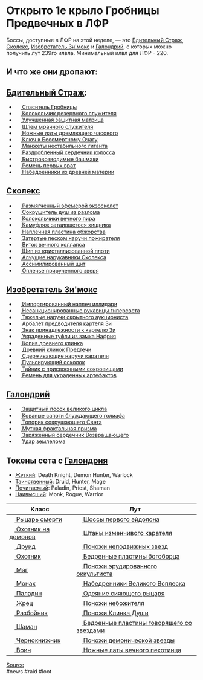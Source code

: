 # Открыто 1е крыло Гробницы Предвечных в ЛФР

Боссы, доступные в ЛФР на этой неделе, — это [Бдительный Страж](https://ru.wowhead.com/npc=180773), [Сколекс](https://ru.wowhead.com/npc=181395), [Изобретатель Зи'мокс](https://ru.wowhead.com/npc=183501) и [Галондрий](https://ru.wowhead.com/npc=184915), с которых можно получить лут 239го илвла. Минимальный илвл для ЛФР - 220.

## И что же они дропают:
## [Бдительный Страж](https://ru.wowhead.com/npc=180773):

- <a href="https://ru.wowhead.com/item=189584"><img src="https://wow.zamimg.com/images/wow/icons/tiny/inv_shield_1h_progenitorraid_d_02.gif" width="14" height="14" style="vertical-align: middle;"> Спаситель Гробницы</a>
- <a href="https://ru.wowhead.com/item=188273"><img src="https://wow.zamimg.com/images/wow/icons/tiny/achievement_reputation_automa.gif" width="14" height="14" style="vertical-align: middle;"> Колокольчик резервного служителя</a>
- <a href="https://ru.wowhead.com/item=189772"><img src="https://wow.zamimg.com/images/wow/icons/tiny/inv_ring_progenitorraid_02_yellow.gif" width="14" height="14" style="vertical-align: middle;"> Улучшенная защитная матрица</a>
- <a href="https://ru.wowhead.com/item=189775"><img src="https://wow.zamimg.com/images/wow/icons/tiny/inv_mail_raidhunterprogenitor_d_01_helm.gif" width="14" height="14" style="vertical-align: middle;"> Шлем мрачного служителя</a>
- <a href="https://ru.wowhead.com/item=189778"><img src="https://wow.zamimg.com/images/wow/icons/tiny/inv_pant_plate_raidwarriorprogenitor_d_01.gif" width="14" height="14" style="vertical-align: middle;"> Ножные латы дремлющего часового</a>
- <a href="https://ru.wowhead.com/item=189779"><img src="https://wow.zamimg.com/images/wow/icons/tiny/inv_mace_1h_progenitor_d_01.gif" width="14" height="14" style="vertical-align: middle;"> Ключ к Бессмертному Очагу</a>
- <a href="https://ru.wowhead.com/item=189777"><img src="https://wow.zamimg.com/images/wow/icons/tiny/inv_bracer_plate_raidwarriorprogenitor_d_01.gif" width="14" height="14" style="vertical-align: middle;"> Манжеты нестабильного гиганта</a>
- <a href="https://ru.wowhead.com/item=189774"><img src="https://wow.zamimg.com/images/wow/icons/tiny/inv_chest_leather_raidmonkprogenitor_d_01.gif" width="14" height="14" style="vertical-align: middle;"> Раздробленный сердечник колосса</a>
- <a href="https://ru.wowhead.com/item=189770"><img src="https://wow.zamimg.com/images/wow/icons/tiny/inv_cloth_raidpriestprogenitor_d_01_boots.gif" width="14" height="14" style="vertical-align: middle;"> Быстровозводимые башмаки</a>
- <a href="https://ru.wowhead.com/item=189776"><img src="https://wow.zamimg.com/images/wow/icons/tiny/inv_mail_raidhunterprogenitor_d_01_belt.gif" width="14" height="14" style="vertical-align: middle;"> Ремень первых врат</a>
- <a href="https://ru.wowhead.com/item=189771"><img src="https://wow.zamimg.com/images/wow/icons/tiny/inv_pant_cloth_raidwarlockprogenitor_d_01.gif" width="14" height="14" style="vertical-align: middle;"> Набедренники из древней материи</a>

## [Сколекс](https://ru.wowhead.com/npc=181395)
- <a href="https://ru.wowhead.com/item=189810"><img src="https://wow.zamimg.com/images/wow/icons/tiny/inv_cloth_raidpriestprogenitor_d_01_shoulder.gif" width="14" height="14" style="vertical-align: middle;"> Размягченный эфемерой экзоскелет</a>
- <a href="https://ru.wowhead.com/item=189817"><img src="https://wow.zamimg.com/images/wow/icons/tiny/inv_mace_2h_progenitorraid_d_01.gif" width="14" height="14" style="vertical-align: middle;"> Сокрушитель душ из разлома</a>
- <a href="https://ru.wowhead.com/item=188267"><img src="https://wow.zamimg.com/images/wow/icons/tiny/inv_devourerswarmermut_red.gif" width="14" height="14" style="vertical-align: middle;"> Колокольчики вечного пира</a>
- <a href="https://ru.wowhead.com/item=189815"><img src="https://wow.zamimg.com/images/wow/icons/tiny/inv_mail_raidhunterprogenitor_d_01_cape.gif" width="14" height="14" style="vertical-align: middle;"> Камуфляж затаившегося хищника</a>
- <a href="https://ru.wowhead.com/item=189814"><img src="https://wow.zamimg.com/images/wow/icons/tiny/inv_plate_raiddeathknightprogenitor_d_01_shoulder.gif" width="14" height="14" style="vertical-align: middle;"> Наплечная пластина обжорства</a>
- <a href="https://ru.wowhead.com/item=189812"><img src="https://wow.zamimg.com/images/wow/icons/tiny/inv_leather_raiddruidprogenitor_d_01_bracer.gif" width="14" height="14" style="vertical-align: middle;"> Затертые песком наручи пожирателя</a>
- <a href="https://ru.wowhead.com/item=189811"><img src="https://wow.zamimg.com/images/wow/icons/tiny/inv_belt_leather_raidmonkprogenitor_d_01.gif" width="14" height="14" style="vertical-align: middle;"> Виток вечного коллапса</a>
- <a href="https://ru.wowhead.com/item=189816"><img src="https://wow.zamimg.com/images/wow/icons/tiny/inv_knife_1h_progenitorraid_d_01.gif" width="14" height="14" style="vertical-align: middle;"> Шип из кристаллизованной плоти</a>
- <a href="https://ru.wowhead.com/item=189809"><img src="https://wow.zamimg.com/images/wow/icons/tiny/inv_bracer_cloth_raidwarlockprogenitor_d_01.gif" width="14" height="14" style="vertical-align: middle;"> Алчущие нарукавники Сколекса</a>
- <a href="https://ru.wowhead.com/item=189819"><img src="https://wow.zamimg.com/images/wow/icons/tiny/inv_shield_1h_progenitorraid_d_01.gif" width="14" height="14" style="vertical-align: middle;"> Ассимилированный щит</a>
- <a href="https://ru.wowhead.com/item=189813"><img src="https://wow.zamimg.com/images/wow/icons/tiny/inv_shoulder_mail_raidshamanprogenitor_d_01.gif" width="14" height="14" style="vertical-align: middle;"> Оплечье прирученного зверя</a>

    

## [Изобретатель Зи'мокс](https://ru.wowhead.com/npc=183501)
- <a href="https://ru.wowhead.com/item=189822"><img src="https://wow.zamimg.com/images/wow/icons/tiny/inv_leather_raiddemonhunterprogenitor_d_01_shoulder.gif" width="14" height="14" style="vertical-align: middle;"> Импортированный наплеч иллидари</a>
- <a href="https://ru.wowhead.com/item=189824"><img src="https://wow.zamimg.com/images/wow/icons/tiny/inv_glove_mail_raidshamanprogenitor_d_01.gif" width="14" height="14" style="vertical-align: middle;"> Несанкционированные рукавицы гиперсвета</a>
- <a href="https://ru.wowhead.com/item=189825"><img src="https://wow.zamimg.com/images/wow/icons/tiny/inv_plate_raiddeathknightprogenitor_d_01_bracer.gif" width="14" height="14" style="vertical-align: middle;"> Тяжелые наручи скрытного аукциониста</a>
- <a href="https://ru.wowhead.com/item=189828"><img src="https://wow.zamimg.com/images/wow/icons/tiny/inv_crossbow_2h_progenitorraid_d_01.gif" width="14" height="14" style="vertical-align: middle;"> Арбалет предводителя картеля Зи</a>
- <a href="https://ru.wowhead.com/item=189827"><img src="https://wow.zamimg.com/images/wow/icons/tiny/inv_necklace_progenitorraid_02_yellow.gif" width="14" height="14" style="vertical-align: middle;"> Знак принадлежности к картелю Зи</a>
- <a href="https://ru.wowhead.com/item=189823"><img src="https://wow.zamimg.com/images/wow/icons/tiny/inv_cloth_raidmageprogenitor_d_01_boots.gif" width="14" height="14" style="vertical-align: middle;"> Украденные туфли из замка Нафрия</a>
- <a href="https://ru.wowhead.com/item=189830"><img src="https://wow.zamimg.com/images/wow/icons/tiny/inv_sword_1h_progenitorraid_d_02.gif" width="14" height="14" style="vertical-align: middle;"> Копия древнего клинка</a>
- <a href="https://ru.wowhead.com/item=189829"><img src="https://wow.zamimg.com/images/wow/icons/tiny/inv_sword_1h_progenitorraid_d_02.gif" width="14" height="14" style="vertical-align: middle;"> Древний клинок Предтечи</a>
- <a href="https://ru.wowhead.com/item=189826"><img src="https://wow.zamimg.com/images/wow/icons/tiny/inv_belt_plate_raidwarriorprogenitor_d_01.gif" width="14" height="14" style="vertical-align: middle;"> Сдерживающие наручи карателя</a>
- <a href="https://ru.wowhead.com/item=188266"><img src="https://wow.zamimg.com/images/wow/icons/tiny/inv_trinket_progenitorraid_01_orange.gif" width="14" height="14" style="vertical-align: middle;"> Пульсирующий осколок</a>
- <a href="https://ru.wowhead.com/item=188265"><img src="https://wow.zamimg.com/images/wow/icons/tiny/achievement_general_stayclassy.gif" width="14" height="14" style="vertical-align: middle;"> Тайник с присвоенными сокровищами</a>
- <a href="https://ru.wowhead.com/item=189821"><img src="https://wow.zamimg.com/images/wow/icons/tiny/inv_belt_cloth_raidwarlockprogenitor_d_01.gif" width="14" height="14" style="vertical-align: middle;"> Ремень для украденных артефактов</a>

## [Галондрий](https://ru.wowhead.com/npc=184915)
- <a href="https://ru.wowhead.com/item=189834"><img src="https://wow.zamimg.com/images/wow/icons/tiny/inv_staff_2h_progenitorraid_d_02.gif" width="14" height="14" style="vertical-align: middle;"> Защитный посох великого цикла</a>
- <a href="https://ru.wowhead.com/item=189832"><img src="https://wow.zamimg.com/images/wow/icons/tiny/inv_boots_plate_raidpaladinprogenitor_d_01.gif" width="14" height="14" style="vertical-align: middle;"> Кованые сапоги блуждающего голиафа</a>
- <a href="https://ru.wowhead.com/item=189806"><img src="https://wow.zamimg.com/images/wow/icons/tiny/inv_axe_1h_progenitorraid_d_01.gif" width="14" height="14" style="vertical-align: middle;"> Топорик сокрушающего Света</a>
- <a href="https://ru.wowhead.com/item=189781"><img src="https://wow.zamimg.com/images/wow/icons/tiny/inv_offhand_1h_progenitorraid_d_01.gif" width="14" height="14" style="vertical-align: middle;"> Мутная фрактальная призма</a>
- <a href="https://ru.wowhead.com/item=188263"><img src="https://wow.zamimg.com/images/wow/icons/tiny/inv_misc_dust.gif" width="14" height="14" style="vertical-align: middle;"> Заряженный сердечник Возвращающего</a>
- <a href="https://ru.wowhead.com/item=188264"><img src="https://wow.zamimg.com/images/wow/icons/tiny/spell_nature_earthquake.gif" width="14" height="14" style="vertical-align: middle;"> Удар землелома</a>

    

## Токены сета с [Галондрия](https://ru.wowhead.com/npc=184915)
- [Жуткий](https://ru.wowhead.com/item=191018): Death Knight, Demon Hunter, Warlock
- [Таинственный](https://ru.wowhead.com/item=191019): Druid, Hunter, Mage
- [Почитаемый](https://ru.wowhead.com/item=191020): Paladin, Priest, Shaman
- [Наивысший](https://ru.wowhead.com/item=191021): Monk, Rogue, Warrior


| Класс | Лут |
|-------|-----|
| <a href="https://ru.wowhead.com/death-knight"><img src="https://wow.zamimg.com/images/wow/icons/tiny/class_deathknight.gif" width="14" height="14" style="vertical-align: middle;"> Рыцарь смерти</a> 	| <a href="https://ru.wowhead.com/item=188866"><img src="https://wow.zamimg.com/images/wow/icons/tiny/inv_plate_raiddeathknightprogenitor_d_01_pants.gif" width="14" height="14" style="vertical-align: middle;"> Шоссы первого эйдолона</a> |
| <a href="https://ru.wowhead.com/demon-hunter"><img src="https://wow.zamimg.com/images/wow/icons/tiny/class_demonhunter.gif" width="14" height="14" style="vertical-align: middle;"> Охотник на демонов</a> 	| <a href="https://ru.wowhead.com/item=188893"><img src="https://wow.zamimg.com/images/wow/icons/tiny/inv_leather_raiddemonhunterprogenitor_d_01_pant.gif" width="14" height="14" style="vertical-align: middle;"> Штаны изменчивого карателя</a> |
| <a href="https://ru.wowhead.com/druid"><img src="https://wow.zamimg.com/images/wow/icons/tiny/class_druid.gif" width="14" height="14" style="vertical-align: middle;"> Друид</a> 	| <a href="https://ru.wowhead.com/item=188848"><img src="https://wow.zamimg.com/images/wow/icons/tiny/inv_leather_raiddruidprogenitor_d_01_pants.gif" width="14" height="14" style="vertical-align: middle;"> Поножи неподвижных звезд</a> |
| <a href="https://ru.wowhead.com/hunter"><img src="https://wow.zamimg.com/images/wow/icons/tiny/class_hunter.gif" width="14" height="14" style="vertical-align: middle;"> Охотник</a> 	| <a href="https://ru.wowhead.com/item=188860"><img src="https://wow.zamimg.com/images/wow/icons/tiny/inv_mail_raidhunterprogenitor_d_01_pants.gif" width="14" height="14" style="vertical-align: middle;"> Бедренные пластины богоборца</a> |
| <a href="https://ru.wowhead.com/mage"><img src="https://wow.zamimg.com/images/wow/icons/tiny/class_mage.gif" width="14" height="14" style="vertical-align: middle;"> Маг</a> 	| <a href="https://ru.wowhead.com/item=188842"><img src="https://wow.zamimg.com/images/wow/icons/tiny/inv_cloth_raidmageprogenitor_d_01_pants.gif" width="14" height="14" style="vertical-align: middle;"> Поножи эрудированного оккультиста</a> |
| <a href="https://ru.wowhead.com/monk"><img src="https://wow.zamimg.com/images/wow/icons/tiny/class_monk.gif" width="14" height="14" style="vertical-align: middle;"> Монах</a> 	| <a href="https://ru.wowhead.com/item=188911"><img src="https://wow.zamimg.com/images/wow/icons/tiny/inv_pant_leather_raidmonkprogenitor_d_01.gif" width="14" height="14" style="vertical-align: middle;"> Набедренники Великого Всплеска</a> |
| <a href="https://ru.wowhead.com/paladin"><img src="https://wow.zamimg.com/images/wow/icons/tiny/class_paladin.gif" width="14" height="14" style="vertical-align: middle;"> Паладин</a> 	| <a href="https://ru.wowhead.com/item=188931"><img src="https://wow.zamimg.com/images/wow/icons/tiny/inv_pants_plate_raidpaladinprogenitor_d_01.gif" width="14" height="14" style="vertical-align: middle;"> Одеяние сияющего рыцаря</a> |
| <a href="https://ru.wowhead.com/priest"><img src="https://wow.zamimg.com/images/wow/icons/tiny/class_priest.gif" width="14" height="14" style="vertical-align: middle;"> Жрец</a> 	| <a href="https://ru.wowhead.com/item=188878"><img src="https://wow.zamimg.com/images/wow/icons/tiny/inv_cloth_raidpriestprogenitor_d_01_pants.gif" width="14" height="14" style="vertical-align: middle;"> Поножи небожителя</a> |
| <a href="https://ru.wowhead.com/rogue"><img src="https://wow.zamimg.com/images/wow/icons/tiny/class_rogue.gif" width="14" height="14" style="vertical-align: middle;"> Разбойник</a> 	| <a href="https://ru.wowhead.com/item=188902"><img src="https://wow.zamimg.com/images/wow/icons/tiny/inv_pant_leather_raidrogueprogenitor_d_01.gif" width="14" height="14" style="vertical-align: middle;"> Поножи Клинка Души</a> |
| <a href="https://ru.wowhead.com/shaman"><img src="https://wow.zamimg.com/images/wow/icons/tiny/class_shaman.gif" width="14" height="14" style="vertical-align: middle;"> Шаман</a> 	| <a href="https://ru.wowhead.com/item=188924"><img src="https://wow.zamimg.com/images/wow/icons/tiny/inv_pant_mail_raidshamanprogenitor_d_01.gif" width="14" height="14" style="vertical-align: middle;"> Бедренные пластины говорящего со звездами</a> |
| <a href="https://ru.wowhead.com/warlock"><img src="https://wow.zamimg.com/images/wow/icons/tiny/class_warlock.gif" width="14" height="14" style="vertical-align: middle;"> Чернокнижник</a> 	| <a href="https://ru.wowhead.com/item=188887"><img src="https://wow.zamimg.com/images/wow/icons/tiny/inv_pant_cloth_raidwarlockprogenitor_d_01.gif" width="14" height="14" style="vertical-align: middle;"> Поножи демонической звезды</a> |
| <a href="https://ru.wowhead.com/warrior"><img src="https://wow.zamimg.com/images/wow/icons/tiny/class_warrior.gif" width="14" height="14" style="vertical-align: middle;"> Воин</a> 	| <a href="https://ru.wowhead.com/item=188940"><img src="https://wow.zamimg.com/images/wow/icons/tiny/inv_pant_plate_raidwarriorprogenitor_d_01.gif" width="14" height="14" style="vertical-align: middle;"> Ножные латы вечного пехотинца</a> |


[Source](https://ru.wowhead.com/news/sepulcher-raid-finder-wing-1-now-open-get-tier-legs-from-halondrus-326276)  
#news #raid #loot